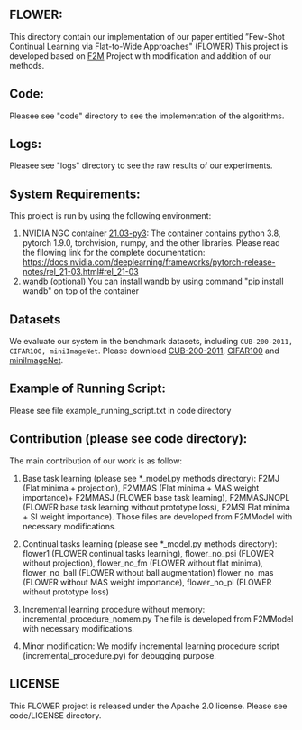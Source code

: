 ## FLOWER:
This directory contain our implementation of our paper entitled ”Few-Shot Continual Learning via Flat-to-Wide Approaches" (FLOWER)
This project is developed based on [F2M](https://github.com/moukamisama/f2m) Project with modification and addition of our methods.

## Code:
Pleasee see "code" directory to see the implementation of the algorithms.

## Logs:
Pleasee see "logs" directory to see the raw results of our experiments.

## System Requirements:
This project is run by using the following  environment:
1. NVIDIA NGC container [21.03-py3](https://catalog.ngc.nvidia.com/orgs/nvidia/containers/pytorch/tags):
   The container contains python 3.8, pytorch 1.9.0, torchvision, numpy, and the other libraries. 
   Please read the fllowing link for the complete documentation:
   https://docs.nvidia.com/deeplearning/frameworks/pytorch-release-notes/rel_21-03.html#rel_21-03
2. [wandb](https://docs.wandb.com/quickstart) (optional)
   You can install wandb by using command "pip install wandb" on top of the container 


## Datasets
We evaluate our system in the benchmark datasets, including ```CUB-200-2011, CIFAR100, miniImageNet```.
Please download [CUB-200-2011](https://www.vision.caltech.edu/datasets/cub_200_2011/), [CIFAR100](https://www.cs.toronto.edu/~kriz/cifar.html) and [miniImageNet](https://github.com/yaoyao-liu/mini-imagenet-tools).

## Example of Running Script:
Please see file example_running_script.txt in code directory

## Contribution (please see code directory):
The main contribution of our work is as follow:
1. Base task learning (please see *_model.py methods directory):
F2MJ (Flat minima + projection), F2MMAS (Flat minima + MAS weight importance)+ F2MMASJ (FLOWER base task learning), F2MMASJNOPL (FLOWER base task learning without prototype loss), F2MSI Flat minima + SI weight importance).
Those files are developed from F2MModel with necessary modifications.

2. Continual tasks learning (please see *_model.py methods directory):
flower1 (FLOWER continual tasks learning), flower_no_psi (FLOWER without projection), flower_no_fm (FLOWER without flat minima), flower_no_ball (FLOWER without ball augmentation)   flower_no_mas (FLOWER without MAS weight importance), flower_no_pl (FLOWER without prototype loss)

3. Incremental learning procedure without memory: incremental_procedure_nomem.py
The file is developed from F2MModel with necessary modifications.

4. Minor modification:
We modify incremental learning procedure script (incremental_procedure.py) for debugging purpose.

## LICENSE
This FLOWER project is released under the Apache 2.0 license. Please see code/LICENSE directory.
